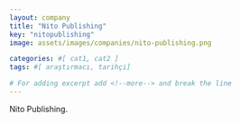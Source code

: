 ```yaml
---
layout: company
title: "Nito Publishing"
key: "nitopublishing"
image: assets/images/companies/nito-publishing.png

categories: #[ cat1, cat2 ]
tags: #[ araştırmacı, tarihçi]

# For adding excerpt add <!--more--> and break the line
---
```

Nito Publishing.